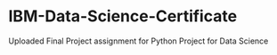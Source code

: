 # IBM-Data-Science-Certificate

Uploaded Final Project assignment for Python Project for Data Science
